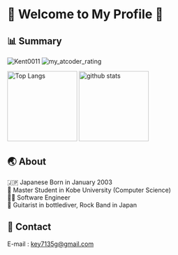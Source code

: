 # 💎 Welcome to My Profile 💎
## 📊 Summary
<p align="left">
    <img src="https://komarev.com/ghpvc/?username=Kent0011" alt="Kent0011"/>
    <img alt="my_atcoder_rating" src="https://badgen.org/img/atcoder/KentoYamamoto/rating/algorithm?style=flat">
</p>
<p align="left"> 
  <img alt="Top Langs" height="160px" src="https://github-readme-stats.vercel.app/api/top-langs/?username=Kent0011&layout=compact" />
  <img alt="github stats" height="160px" src="https://github-readme-stats.vercel.app/api?username=Kent0011&count_private=true&hide=stars&show_icons=true" />
</p>



## 🌏 About
🇯🇵 Japanese Born in January 2003  
🏫 Master Student in Kobe University (Computer Science)   
🧑‍💻 Software Engineer  
🎸 Guitarist in bottlediver, Rock Band in Japan  

## 📨 Contact
E-mail : key7135g@gmail.com  
